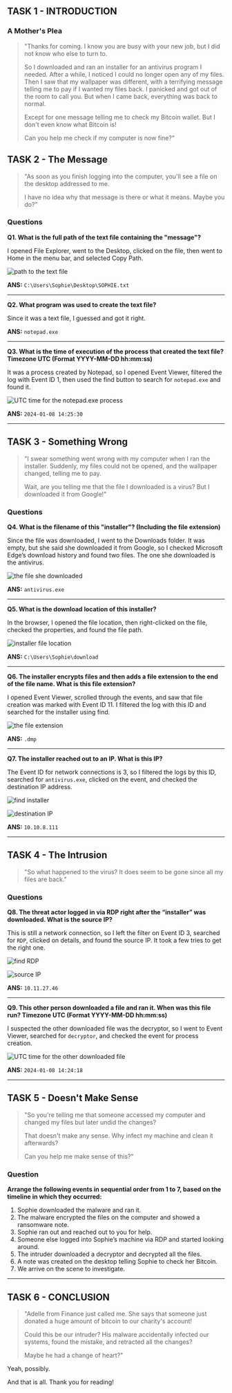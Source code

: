 ## TASK 1 - INTRODUCTION

### A Mother's Plea

> "Thanks for coming. I know you are busy with your new job, but I did not know who else to turn to.
> 
> So I downloaded and ran an installer for an antivirus program I needed. After a while, I noticed I could no longer open any of my files. Then I saw that my wallpaper was different, with a terrifying message telling me to pay if I wanted my files back. I panicked and got out of the room to call you. But when I came back, everything was back to normal.
> 
> Except for one message telling me to check my Bitcoin wallet. But I don't even know what Bitcoin is!
> 
> Can you help me check if my computer is now fine?"

## TASK 2 - The Message

> "As soon as you finish logging into the computer, you'll see a file on the desktop addressed to me. 
> 
> I have no idea why that message is there or what it means. Maybe you do?"

### Questions

**Q1. What is the full path of the text file containing the "message"?**

I opened File Explorer, went to the Desktop, clicked on the file, then went to Home in the menu bar, and selected Copy Path.

![path to the text file](assets/path.png) 

**ANS:** `C:\Users\Sophie\Desktop\SOPHIE.txt`

---

**Q2. What program was used to create the text file?**

Since it was a text file, I guessed and got it right.

**ANS:** `notepad.exe`

---

**Q3. What is the time of execution of the process that created the text file? Timezone UTC (Format YYYY-MM-DD hh:mm:ss)**

It was a process created by Notepad, so I opened Event Viewer, filtered the log with Event ID 1, then used the find button to search for `notepad.exe` and found it.

![UTC time for the notepad.exe process](assets/utctime.png)

**ANS:** `2024-01-08 14:25:30`

---

## TASK 3 - Something Wrong

> "I swear something went wrong with my computer when I ran the installer. Suddenly, my files could not be opened, and the wallpaper changed, telling me to pay.
> 
> Wait, are you telling me that the file I downloaded is a virus? But I downloaded it from Google!"

### Questions

**Q4. What is the filename of this "installer"? (Including the file extension)**

Since the file was downloaded, I went to the Downloads folder. It was empty, but she said she downloaded it from Google, so I checked Microsoft Edge’s download history and found two files. The one she downloaded is the antivirus.

![the file she downloaded](assets/installer.png)

**ANS:** `antivirus.exe`

---

**Q5. What is the download location of this installer?**

In the browser, I opened the file location, then right-clicked on the file, checked the properties, and found the file path.

![installer file location](assets/anti_location.png)

**ANS:** `C:\Users\Sophie\download`

---

**Q6. The installer encrypts files and then adds a file extension to the end of the file name. What is this file extension?**

I opened Event Viewer, scrolled through the events, and saw that file creation was marked with Event ID 11. I filtered the log with this ID and searched for the installer using find.

![the file extension](assets/dmpfile.png)

**ANS:** `.dmp`

---

**Q7. The installer reached out to an IP. What is this IP?**

The Event ID for network connections is 3, so I filtered the logs by this ID, searched for `antivirus.exe`, clicked on the event, and checked the destination IP address.

![find installer](assets/findantivirus.png)

![destination IP](assets/destip.png)

**ANS:** `10.10.8.111`

---

## TASK 4 - The Intrusion

> "So what happened to the virus? It does seem to be gone since all my files are back."

### Questions

**Q8. The threat actor logged in via RDP right after the “installer” was downloaded. What is the source IP?**

This is still a network connection, so I left the filter on Event ID 3, searched for `RDP`, clicked on details, and found the source IP. It took a few tries to get the right one.

![find RDP](assets/RDPsearch.png)

![source IP](assets/sourceip.png)

**ANS:** `10.11.27.46`

---

**Q9. This other person downloaded a file and ran it. When was this file run? Timezone UTC (Format YYYY-MM-DD hh:mm:ss)**

I suspected the other downloaded file was the decryptor, so I went to Event Viewer, searched for `decryptor`, and checked the event for process creation.

![UTC time for the other downloaded file](assets/decryptortime.png)

**ANS:** `2024-01-08 14:24:18`

---

## TASK 5 - Doesn't Make Sense

> "So you're telling me that someone accessed my computer and changed my files but later undid the changes?
> 
> That doesn't make any sense. Why infect my machine and clean it afterwards?
> 
> Can you help me make sense of this?"

### Question

**Arrange the following events in sequential order from 1 to 7, based on the timeline in which they occurred:**

1. Sophie downloaded the malware and ran it.
2. The malware encrypted the files on the computer and showed a ransomware note.
3. Sophie ran out and reached out to you for help.
4. Someone else logged into Sophie’s machine via RDP and started looking around.
5. The intruder downloaded a decryptor and decrypted all the files.
6. A note was created on the desktop telling Sophie to check her Bitcoin.
7. We arrive on the scene to investigate.

---

## TASK 6 - CONCLUSION

> "Adelle from Finance just called me. She says that someone just donated a huge amount of bitcoin to our charity's account!
> 
> Could this be our intruder? His malware accidentally infected our systems, found the mistake, and retracted all the changes?
> 
> Maybe he had a change of heart?"

Yeah, possibly.

And that is all. Thank you for reading!

